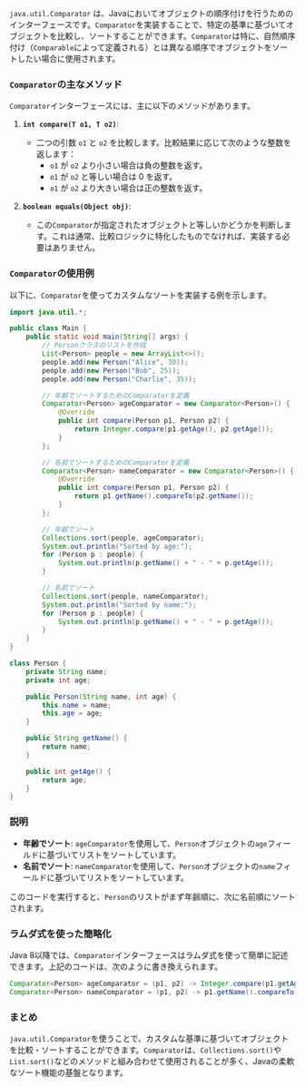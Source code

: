 `java.util.Comparator` は、Javaにおいてオブジェクトの順序付けを行うためのインターフェースです。`Comparator`を実装することで、特定の基準に基づいてオブジェクトを比較し、ソートすることができます。`Comparator`は特に、自然順序付け（`Comparable`によって定義される）とは異なる順序でオブジェクトをソートしたい場合に使用されます。

### `Comparator`の主なメソッド
`Comparator`インターフェースには、主に以下のメソッドがあります。

1. **`int compare(T o1, T o2)`**:
   - 二つの引数 `o1` と `o2` を比較します。比較結果に応じて次のような整数を返します：
     - `o1` が `o2` より小さい場合は負の整数を返す。
     - `o1` が `o2` と等しい場合は 0 を返す。
     - `o1` が `o2` より大きい場合は正の整数を返す。

2. **`boolean equals(Object obj)`**:
   - この`Comparator`が指定されたオブジェクトと等しいかどうかを判断します。これは通常、比較ロジックに特化したものでなければ、実装する必要はありません。

### `Comparator`の使用例
以下に、`Comparator`を使ってカスタムなソートを実装する例を示します。

```java
import java.util.*;

public class Main {
    public static void main(String[] args) {
        // Personクラスのリストを作成
        List<Person> people = new ArrayList<>();
        people.add(new Person("Alice", 30));
        people.add(new Person("Bob", 25));
        people.add(new Person("Charlie", 35));

        // 年齢でソートするためのComparatorを定義
        Comparator<Person> ageComparator = new Comparator<Person>() {
            @Override
            public int compare(Person p1, Person p2) {
                return Integer.compare(p1.getAge(), p2.getAge());
            }
        };

        // 名前でソートするためのComparatorを定義
        Comparator<Person> nameComparator = new Comparator<Person>() {
            @Override
            public int compare(Person p1, Person p2) {
                return p1.getName().compareTo(p2.getName());
            }
        };

        // 年齢でソート
        Collections.sort(people, ageComparator);
        System.out.println("Sorted by age:");
        for (Person p : people) {
            System.out.println(p.getName() + " - " + p.getAge());
        }

        // 名前でソート
        Collections.sort(people, nameComparator);
        System.out.println("Sorted by name:");
        for (Person p : people) {
            System.out.println(p.getName() + " - " + p.getAge());
        }
    }
}

class Person {
    private String name;
    private int age;

    public Person(String name, int age) {
        this.name = name;
        this.age = age;
    }

    public String getName() {
        return name;
    }

    public int getAge() {
        return age;
    }
}
```

### 説明
- **年齢でソート**: `ageComparator`を使用して、`Person`オブジェクトの`age`フィールドに基づいてリストをソートしています。
- **名前でソート**: `nameComparator`を使用して、`Person`オブジェクトの`name`フィールドに基づいてリストをソートしています。

このコードを実行すると、`Person`のリストがまず年齢順に、次に名前順にソートされます。

### ラムダ式を使った簡略化
Java 8以降では、`Comparator`インターフェースはラムダ式を使って簡単に記述できます。上記のコードは、次のように書き換えられます。

```java
Comparator<Person> ageComparator = (p1, p2) -> Integer.compare(p1.getAge(), p2.getAge());
Comparator<Person> nameComparator = (p1, p2) -> p1.getName().compareTo(p2.getName());
```

### まとめ
`java.util.Comparator`を使うことで、カスタムな基準に基づいてオブジェクトを比較・ソートすることができます。`Comparator`は、`Collections.sort()`や`List.sort()`などのメソッドと組み合わせて使用されることが多く、Javaの柔軟なソート機能の基盤となります。
